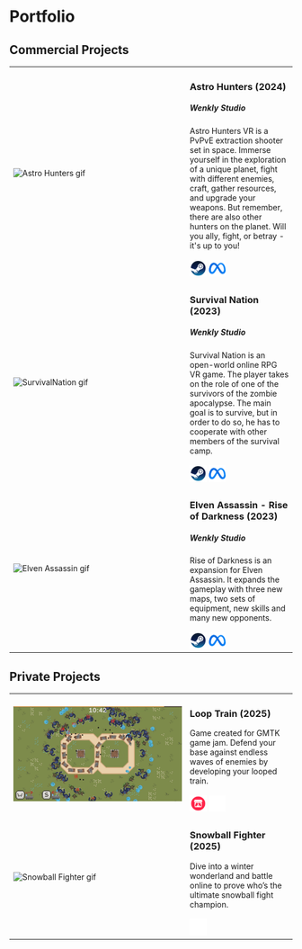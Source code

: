 # Portfolio

## Commercial Projects
<table>
  <tr>
    <td width="300"><img src="gifs/AstroHuntersGif.gif" width="300" alt="Astro Hunters gif"></td>
    <td>
      <h3>Astro Hunters (2024)</h3>
      <h5>Wenkly Studio</h5>
      Astro Hunters VR is a PvPvE extraction shooter set in space. 
      Immerse yourself in the exploration of a unique planet, fight with different enemies, craft, gather resources, and upgrade your weapons. But remember, there are also other hunters on the planet. Will you ally, fight, or betray - it's up to you!
      </br></br>
      <a href="https://store.steampowered.com/app/2715910/Astro_Hunters_VR/"><img width="30" src="icons/Steam.png" /></a>
      <a href="https://www.meta.com/pl-pl/experiences/astro-hunters-vr/24397129266601725/"><img width="30" src="icons/Meta.png" /></a>
      </td>
  </tr>
  <tr>
    <td width="300"><img src="gifs/SurvivalNationGif.gif" width="300" alt="SurvivalNation gif"></td>
    <td>
      <h3>Survival Nation (2023)</h3>
      <h5>Wenkly Studio</h5>
      Survival Nation is an open-world online RPG VR game. The player takes on the role of one of the survivors of the zombie apocalypse. The main goal is to survive, but in order to do so, he has to cooperate with other members of the survival camp.
      </br></br>
      <a href="https://store.steampowered.com/app/2153780/Survival_Nation/"><img width="30" src="icons/Steam.png" /></a>
      <a href="https://www.meta.com/pl-pl/experiences/survival-nation/6198564290223186/"><img width="30" src="icons/Meta.png" /></a>
      </td>
  </tr>
  <tr>
    <td width="300"><img src="gifs/ElvenAssassinGif.gif" width="300" alt="Elven Assassin gif"></td>
    <td>
      <h3>Elven Assassin - Rise of Darkness (2023)</h3>
      <h5>Wenkly Studio</h5>
      Rise of Darkness is an expansion for Elven Assassin. It expands the gameplay with three new maps, two sets of equipment, new skills and many new opponents.
      </br></br>
      <a href="https://store.steampowered.com/app/2524910/Elven_Assassin__Rise_of_Darkness_DLC/"><img width="30" src="icons/Steam.png" /></a>
      <a href="https://www.meta.com/pl-pl/experiences/rise-of-darkness/737421658140282/"><img width="30" src="icons/Meta.png" /></a>
      </td>
  </tr>
</table>

## Private Projects
<table>
<tr>
    <td width="300"><img src="gifs/LoopTrainGif.gif" width="300" alt="Loop Train gif"></td>
    <td>
      <h3>Loop Train (2025)</h3>
      Game created for GMTK game jam. Defend your base against endless waves of enemies by developing your looped train.
      </br></br>
      <a href="https://kucheu.itch.io/looptrain"><img width="30" src="icons/Itchio.png" /></a>
      <a href="https://github.com/Kucheu/LoopTrain"><img width="30" src="icons/GitHub.png" /></a>
      </td>
  </tr>
  <tr>
    <td width="300"><img src="gifs/SnowballFighterGif.gif" alt="Snowball Fighter gif"></td>
    <td>
      <h3>Snowball Fighter (2025)</h3>
      Dive into a winter wonderland and battle online to prove who’s the ultimate snowball fight champion.
      </br></br>
      <a href="https://github.com/Kucheu/SnowballFight-Unity"><img width="30" src="icons/GitHub.png" /></a>
      </td>
  </tr>
</table>